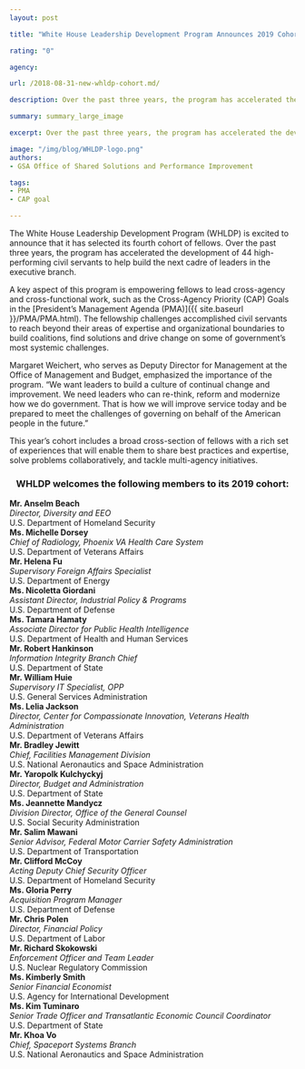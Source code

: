 ```yaml
---
layout: post

title: "White House Leadership Development Program Announces 2019 Cohort Fellows"

rating: "0"

agency:

url: /2018-08-31-new-whldp-cohort.md/

description: Over the past three years, the program has accelerated the development of 44 high-performing civil servants to help build the next cadre of leaders in the executive branch.

summary: summary_large_image

excerpt: Over the past three years, the program has accelerated the development of 44 high-performing civil servants to help build the next cadre of leaders in the executive branch.

image: "/img/blog/WHLDP-logo.png"
authors:
- GSA Office of Shared Solutions and Performance Improvement

tags:
- PMA
- CAP goal

---
```

The White House Leadership Development Program (WHLDP) is excited to announce that it has selected its fourth cohort of fellows. Over the past three years, the program has accelerated the development of 44 high-performing civil servants to help build the next cadre of leaders in the executive branch.

A key aspect of this program is empowering fellows to lead cross-agency and cross-functional work, such as the Cross-Agency Priority (CAP) Goals in the [President’s Management Agenda (PMA)]({{  site.baseurl  }}/PMA/PMA.html).  The fellowship challenges accomplished civil servants to reach beyond their areas of expertise and organizational boundaries to build coalitions, find solutions and drive change on some of government’s most systemic challenges.

Margaret Weichert, who serves as Deputy Director for Management at the Office of Management and Budget, emphasized the importance of the program.  “We want leaders to build a culture of continual change and improvement. We need leaders who can re-think, reform and modernize how we do government. That is how we will improve service today and be prepared to meet the challenges of governing on behalf of the American people in the future.”

This year’s cohort includes a broad cross-section of fellows with a rich set of experiences that will enable them to  share best practices and expertise, solve problems collaboratively, and tackle multi-agency initiatives.

<center><h3>WHLDP welcomes the following members to its 2019 cohort:</h3></center>
<div class="grid-post">
  <div id="post-white-grid"><b>Mr. Anselm Beach</b><br><i>Director, Diversity and EEO</i><br>U.S. Department of Homeland Security</div>
  <div id="post-white-grid"><b>Ms. Michelle Dorsey</b><br><i>Chief of Radiology, Phoenix VA Health Care System</i><br>U.S. Department of Veterans Affairs</div>
  <div id="post-white-grid"><b>Mr. Helena Fu</b><br><i>Supervisory Foreign Affairs Specialist</i><br>U.S. Department of Energy</div>
  <div id="post-white-grid"><b>Ms. Nicoletta Giordani</b><br><i>Assistant Director, Industrial Policy & Programs</i><br>U.S. Department of Defense</div>
  <div id="post-white-grid"><b>Ms. Tamara Hamaty</b><br><i>Associate Director for Public Health Intelligence</i><br>U.S. Department of Health and Human Services</div>
  <div id="post-white-grid"><b>Mr. Robert Hankinson</b><br><i>Information Integrity Branch Chief</i><br>U.S. Department of State</div>
  <div id="post-white-grid"><b>Mr. William Huie</b><br><i>Supervisory IT Specialist, OPP</i><br>U.S. General Services Administration</div>
  <div id="post-white-grid"><b>Ms. Lelia Jackson</b><br><i>Director, Center for Compassionate Innovation, Veterans Health Administration</i><br>U.S. Department of Veterans Affairs</div>
  <div id="post-white-grid"><b>Mr. Bradley Jewitt</b><br><i>Chief, Facilities Management Division</i><br>U.S. National Aeronautics and Space Administration</div>
  <div id="post-white-grid"><b>Mr. Yaropolk Kulchyckyj</b><br><i>Director, Budget and Administration</i><br>U.S. Department of State</div>
  <div id="post-white-grid"><b>Ms. Jeannette Mandycz</b><br><i>Division Director, Office of the General Counsel</i><br>U.S. Social Security Administration</div>
  <div id="post-white-grid"><b>Mr. Salim Mawani</b><br><i>Senior Advisor, Federal Motor Carrier Safety Administration</i><br>U.S. Department of Transportation</div>
  <div id="post-white-grid"><b>Mr. Clifford McCoy</b><br><i>Acting Deputy Chief Security Officer</i><br>U.S. Department of Homeland Security</div>
  <div id="post-white-grid"><b>Ms. Gloria Perry</b><br><i>Acquisition Program Manager</i><br>U.S. Department of Defense</div>
  <div id="post-white-grid"><b>Mr. Chris Polen</b><br><i>Director, Financial Policy</i><br>U.S. Department of Labor</div>
  <div id="post-white-grid"><b>Mr. Richard Skokowski</b><br><i>Enforcement Officer and Team Leader</i><br>U.S. Nuclear Regulatory Commission</div>
  <div id="post-white-grid"><b>Ms. Kimberly Smith</b><br><i>Senior Financial Economist</i><br>U.S. Agency for International Development</div>
  <div id="post-white-grid"><b>Ms. Kim Tuminaro</b><br><i>Senior Trade Officer and Transatlantic Economic Council Coordinator</i><br>U.S. Department of State</div>
  <div id="post-white-grid"><b>Mr. Khoa Vo</b><br><i>Chief, Spaceport Systems Branch</i><br>U.S. National Aeronautics and Space Administration</div>
</div>

